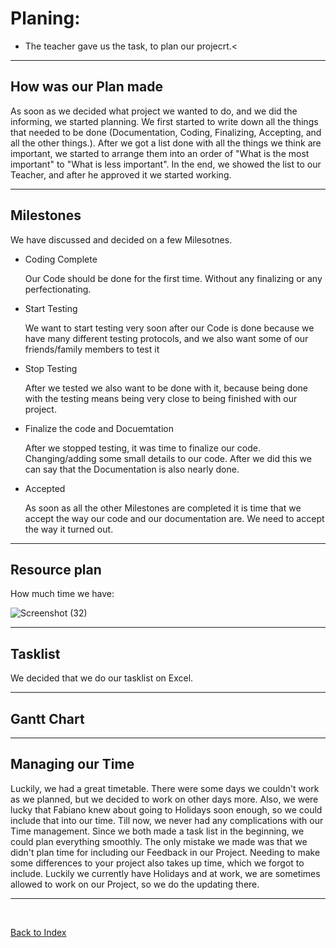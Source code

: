 # Planing: 

<ul><li> The teacher gave us the task, to plan our projecrt.<</li></ul>

<hr>

## How was our Plan made

<p> As soon as we decided what project we wanted to do, and we did the informing, we started planning. We first started to write down all the things that needed to be done (Documentation, Coding, Finalizing, Accepting, and all the other things.). After we got a list done with all the things we think are important, we started to arrange them into an order of "What is the most important" to "What is less important". In the end, we showed the list to our Teacher, and after he approved it we started working.</p>

<hr>

## Milestones
We have discussed and decided on a few Milesotnes. 

<ul>
  <li> Coding Complete </li>
  <p> Our Code should be done for the first time. Without any finalizing or any perfectionating.</p>
  <li> Start Testing </li>
  <p> We want to start testing very soon after our Code is done because we have many different testing protocols, and we also want some of our friends/family members to test it</p>
  <li> Stop Testing </li>
  <p> After we tested we also want to be done with it, because being done with the testing means being very close to being finished with our project.</p>
  <li>Finalize the code and Docuemtation</li>
  <p> After we stopped testing, it was time to finalize our code. Changing/adding some small details to our code. After we did this we can say that the Documentation is also nearly done. </p>
  <li> Accepted </li>
  <p> As soon as all the other Milestones are completed it is time that we accept the way our code and our documentation are. We need to accept the way it turned out.</p>
  
</ul>


<hr>

## Resource plan 
How much time we have:

![Screenshot (32)](https://github.com/user-attachments/assets/39e88596-24ae-4d0a-bac9-46f394f95b9d)
<hr>

## Tasklist
We decided that we do our tasklist on Excel. 


<hr> 

## Gantt Chart 


<hr> 

## Managing our Time

<p> Luckily, we had a great timetable. There were some days we couldn't work as we planned, but we decided to work on other days more. Also, we were lucky that Fabiano knew about going to Holidays soon enough, so we could include that into our time. Till now, we never had any complications with our Time management. Since we both made a task list in the beginning, we could plan everything smoothly. The only mistake we made was that we didn't plan time for including our Feedback in our Project. Needing to make some differences to your project also takes up time, which we forgot to include. Luckily we currently have Holidays and at work, we are sometimes allowed to work on our Project, so we do the updating there. </p>

<hr>


<br>


[Back to Index](README.md)



